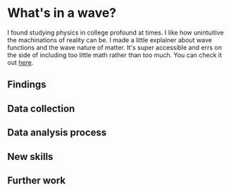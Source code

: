 # What's in a wave?

I found studying physics in college profound at times. I like how unintuitive the machinations of reality can be. I made a little explainer about wave functions and the wave nature of matter. It's super accessible and errs on the side of including too little math rather than too much. You can check it out [here](https://jakeneenan.github.io/cranberries/).
 
 ## Findings
 


## Data collection



## Data analysis process



## New skills


## Further work

